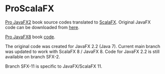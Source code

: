 ProScalaFX
==========

[Pro JavaFX2](http://www.apress.com/9781430268727/) book source codes translated to [ScalaFX](http:/scalafx.org). Original JavaFX code can be downloaded from [here](http://www.apress.com/downloadable/download/sample/sample_id/1253/).

[Pro JavaFX8](http://www.apress.com/9781430265740) book [code](http://www.apress.com/downloadable/download/sample/sample_id/1574/).

The original code was created for JavaFX 2.2 (Java 7). Current main branch was updated to work with ScalaFX 8 / JavaFX 8. Code for JavaFX 2.2 is still available on branch SFX-2.

Branch SFX-11 is specific to JavaFX/ScalaFX 11.